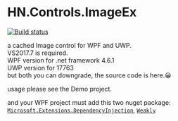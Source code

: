 # HN.Controls.ImageEx
[![Build status](https://ci.appveyor.com/api/projects/status/0wuo19nat54dv354?svg=true)](https://ci.appveyor.com/project/h82258652/hn-controls-imageex)

a cached Image control for WPF and UWP.<br/>
VS2017.7 is required.<br/>
WPF version for .net framework 4.6.1<br/>
UWP version for 17763<br/>
but both you can downgrade, the source code is here.😀

usage please see the Demo project.

and your WPF project must add this two nuget package:  
[```Microsoft.Extensions.DependencyInjection```](https://www.nuget.org/packages/Microsoft.Extensions.DependencyInjection/2.2.0), [```Weakly```](https://www.nuget.org/packages/Weakly/)
